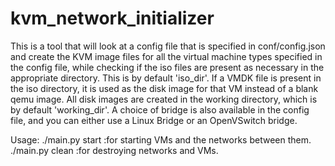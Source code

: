 # kvm_network_initializer

This is a tool that will look at a config file that is specified in conf/config.json and create the KVM image files for all the virtual machine types specified in the config file, while checking if the iso files are present as necessary in the appropriate directory. This is by default 'iso_dir'. If a VMDK file is present in the iso directory, it is used as the disk image for that VM instead of a blank qemu image. All disk images are created in the working directory, which is by default 'working_dir'. A choice of bridge is also available in the config file, and you can either use a Linux Bridge or an OpenVSwitch bridge.

Usage: ./main.py start :for starting VMs and the networks between them.
       ./main.py clean :for destroying networks and VMs.

